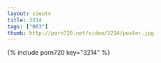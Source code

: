 ```yaml
--- 
layout: sieutv
title: 3214
tags: ["003"]
thumb: http://porn720.net/video/3214/poster.jpg
---
```

{% include porn720 key="3214" %} 
